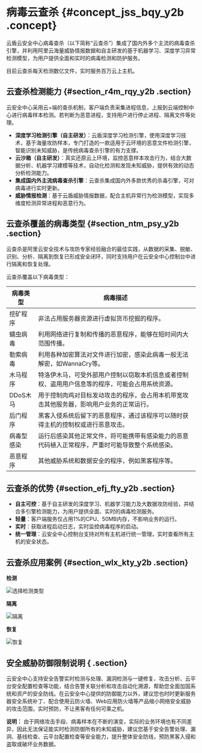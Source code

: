# 病毒云查杀 {#concept_jss_bqy_y2b .concept}

云盾云安全中心病毒查杀（以下简称“云查杀”）集成了国内外多个主流的病毒查杀引擎，并利用阿里云海量威胁情报数据和自主研发的基于机器学习、深度学习异常检测模型，为用户提供全面和实时的病毒检测和防护服务。

目前云查杀每天检测数亿文件，实时服务百万云上主机。

## 云查杀检测能力 {#section_r4m_rqy_y2b .section}

云安全中心采用云+端的查杀机制，客户端负责采集进程信息，上报到云端控制中心进行病毒样本检测。若判断为恶意进程，支持用户进行停止进程、隔离文件等处理。

-   **深度学习检测引擎（自主研发）**：云盾深度学习检测引擎，使用深度学习技术，基于海量攻防样本，专门打造的一款适用于云环境的恶意文件检测引擎，智能识别未知威胁，是传统病毒查杀引擎的有力支撑。
-   **云沙箱（自主研发）**：真实还原云上环境，监控恶意样本攻击行为，结合大数据分析、机器学习建模等技术，自动化检测和发现未知威胁，提供有效的动态分析检测能力。
-   **集成国内外主流病毒查杀引擎**：云查杀集成国内外多款优秀的杀毒引擎，可对病毒进行实时更新。
-   **威胁情报检测**：基于云盾威胁情报数据，配合主机异常行为检测模型，实现多维度检测异常进程和恶意行为。

## 云查杀覆盖的病毒类型 {#section_ntm_psy_y2b .section}

云查杀是阿里云安全技术与攻防专家经验融合的最佳实践，从数据的采集、脱敏、识别、分析、隔离到恢复已形成安全闭环，同时支持用户在云安全中心控制台中进行隔离和恢复处理。

云查杀覆盖以下病毒类型：

|病毒类型|病毒描述|
|----|----|
|挖矿程序|非法占用服务器资源进行虚拟货币挖掘的程序。|
|蠕虫病毒|利用网络进行复制和传播的恶意程序，能够在短时间内大范围传播。|
|勒索病毒|利用各种加密算法对文件进行加密，感染此病毒一般无法解密，如WannaCry等。|
|木马程序|特洛伊木马，可受外部用户控制以窃取本机信息或者控制权、盗用用户信息等的程序，可能会占用系统资源。|
|DDoS木马|用于控制肉鸡对目标发动攻击的程序，会占用本机带宽攻击其他服务器，影响用户业务的正常运行。|
|后门程序|黑客入侵系统后留下的恶意程序，通过该程序可以随时获得主机的控制权或进行恶意攻击。|
|病毒型感染|运行后感染其他正常文件，将可能携带有感染能力的恶意代码植入正常程序，严重时可能导致整个系统感染。|
|恶意程序|其他威胁系统和数据安全的程序，例如黑客程序等。|

## 云查杀的优势 {#section_efj_fty_y2b .section}

-   **自主可控**：基于自主研发的深度学习、机器学习能力及大数据攻防经验，并结合多引擎检测能力，为用户提供全面、实时的病毒检测服务。
-   **轻量**：客户端服务仅占用1%的CPU、50MB内存，不影响业务的运行。
-   **实时**：获取进程启动日志，实时监控病毒程序的启动。
-   **统一管理**：云安全中心控制台支持对所有主机进行统一管理，实时查看所有主机的安全状态。

## 云查杀应用案例 {#section_wlx_kty_y2b .section}

**检测**

![选择检测类型](http://static-aliyun-doc.oss-cn-hangzhou.aliyuncs.com/assets/img/18946/156700292910818_zh-CN.png)

**隔离**

![隔离](http://static-aliyun-doc.oss-cn-hangzhou.aliyuncs.com/assets/img/18946/156700293010819_zh-CN.png)

**恢复**

![恢复](http://static-aliyun-doc.oss-cn-hangzhou.aliyuncs.com/assets/img/18946/156700293010820_zh-CN.png)

## 安全威胁防御限制说明 { .section}

云安全中心支持安全告警实时检测与处理、漏洞检测与一键修复、攻击分析、云平台安全配置检查等功能，结合告警关联分析和攻击自动化溯源，帮助您全面加固系统和资产的安全防线。在云安全中心提供的防御能力以外，建议您也时时更新服务器安全系统补丁、配合使用云防火墙、Web应用防火墙等产品缩小网络安全威胁的攻击范围，实时预防，不让黑客有任何可乘之机。

**说明：** 由于网络攻击手段、病毒样本在不断的演变，实际的业务环境也有不同差异，因此无法保证能实时检测防御所有的未知威胁，建议您基于安全告警处理、漏洞、基线检查、云平台配置检查等安全能力，提升整体安全防线，预防黑客入侵和盗取或破坏业务数据。

